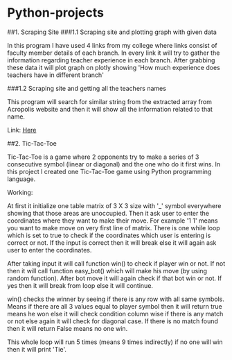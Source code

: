# Python-projects

##1. Scraping Site
###1.1 Scraping site and plotting graph with given data

In this program I have used 4 links from my college where links consist of faculty member details of each branch. 
In every link it will try to gather the information regarding teacher experience in each branch. After grabbing these data it will plot graph on plotly showing 'How much experience does teachers have in different branch'

###1.2 Scraping site and getting all the teachers names

This program will search for similar string from the extracted array from Acropolis website and then it will show all the information related to that name.

Link: [Here](https://plot.ly/~shashank-sharma/0/#plot)


##2. Tic-Tac-Toe

Tic-Tac-Toe is a game where 2 opponents try to make a series of 3 consecutive symbol (linear or diagonal) and the one who do it first wins.
In this project I created one Tic-Tac-Toe game using Python programming language. 

Working:

At first it initialize one table matrix of 3 X 3 size with '_' symbol everywhere showing that those areas are unoccupied. Then it ask user to enter the coordinates where they want to make their move.
For example '1 1' means you want to make move on very first line of matrix. There is one while loop which is set to true to check if the coordinates which user is entering is correct or not.
If the input is correct then it will break else it will again ask user to enter the coordinates.

After taking input it will call function win() to check if player win or not. If not then it will call function easy_bot() which will make his move (by using random function).
After bot move it will again check if that bot win or not. If yes then it will break from loop else it will continue.

win() checks the winner by seeing if there is any row with all same symbols. Means if there are all 3 values equal to player symbol then it will return true means he won else it will check condition 
column wise if there is any match or not else again it will check for diagonal case. If there is no match found then it will return False means no one win.

This whole loop will run 5 times (means 9 times indirectly) if no one will win then it will print 'Tie'.

